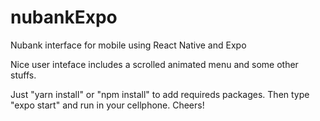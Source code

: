 # nubankExpo
Nubank interface for mobile using React Native and Expo


Nice user inteface includes a scrolled animated menu and some other stuffs.

Just "yarn install" or "npm install" to add requireds packages. Then type "expo start" and run in your cellphone. Cheers!
